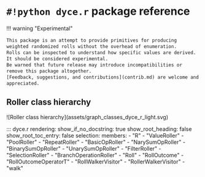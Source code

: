 <!---
  Copyright and other protections apply. Please see the accompanying LICENSE file for
  rights and restrictions governing use of this software. All rights not expressly
  waived or licensed are reserved. If that file is missing or appears to be modified
  from its original, then please contact the author before viewing or using this
  software in any capacity.

  !!!!!!!!!!!!!!!!!!!!!!!!!!!!!!!!!!!!!!!!!!!!!!!!!!!!!!!!!!!!!!!!!!!!
  !!!!!!!!!!!!!!! IMPORTANT: READ THIS BEFORE EDITING! !!!!!!!!!!!!!!!
  !!!!!!!!!!!!!!!!!!!!!!!!!!!!!!!!!!!!!!!!!!!!!!!!!!!!!!!!!!!!!!!!!!!!
  Please keep each sentence on its own unwrapped line.
  It looks like crap in a text editor, but it has no effect on rendering, and it allows much more useful diffs.
  Thank you!
-->

# ``#!python dyce.r`` package reference

!!! warning "Experimental"

    This package is an attempt to provide primitives for producing weighted randomized rolls without the overhead of enumeration.
    Rolls can be inspected to understand how specific values are derived.
    It should be considered experimental.
    Be warned that future release may introduce incompatibilities or remove this package altogether.
    [Feedback, suggestions, and contributions](contrib.md) are welcome and appreciated.

## Roller class hierarchy

<picture>
  <source srcset="../assets/graph_classes_dyce_r_dark.svg" media="(prefers-color-scheme: dark)">
  ![Roller class hierarchy](assets/graph_classes_dyce_r_light.svg)
</picture>

::: dyce.r
    rendering:
      show_if_no_docstring: true
      show_root_heading: false
      show_root_toc_entry: false
    selection:
      members:
        - "R"
        - "ValueRoller"
        - "PoolRoller"
        - "RepeatRoller"
        - "BasicOpRoller"
        - "NarySumOpRoller"
        - "BinarySumOpRoller"
        - "UnarySumOpRoller"
        - "FilterRoller"
        - "SelectionRoller"
        - "BranchOperationRoller"
        - "Roll"
        - "RollOutcome"
        - "RollOutcomeOperatorT"
        - "RollWalkerVisitor"
        - "RollerWalkerVisitor"
        - "walk"
